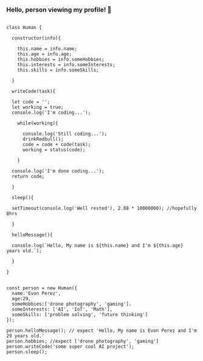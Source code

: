 ### Hello, person viewing my profile! 👋

```

class Human {

  constructor(info){

    this.name = info.name;
    this.age = info.age;
    this.hobbies = info.someHobbies;
    this.interests = info.someInterests;
    this.skills = info.someSkills;

  }

  writeCode(task){ 

  let code = '';
  let working = true;
  console.log('I'm coding...');
  
    while(working){
    
      console.log('Still coding...');
      drinkRedbull();
      code = code + code(task);
      working = status(code);

    }

  console.log('I'm done coding...');
  return code;

  }

  sleep(){ 

  setTimeout(console.log('Well rested'), 2.88 * 10000000); //hopefully 8hrs

  }

  helloMessage(){

  console.log(`Hello, My name is ${this.name} and I'm ${this.age} years old.`);

  }

}


const person = new Human({
  name:'Evon Perez', 
  age:29, 
  someHobbies:['drone photography', 'gaming'].
  someInterests: ['AI', 'IoT', 'Math'],
  someSkills: ['problem solving', 'future thinking']
});

person.helloMessage(); // expect 'Hello, My name is Evon Perez and I'm 29 years old.'
person.hobbies; //expect ['drone photography', 'gaming']
person.writeCode('some super cool AI project');
person.sleep();


```




<!--
**Perez3von/Perez3von** is a ✨ _special_ ✨ repository because its `README.md` (this file) appears on your GitHub profile.

Here are some ideas to get you started:

- 🔭 I’m currently working on ...
- 🌱 I’m currently learning ...
- 👯 I’m looking to collaborate on ...
- 🤔 I’m looking for help with ...
- 💬 Ask me about ...
- 📫 How to reach me: ...
- 😄 Pronouns: ...
- ⚡ Fun fact: ...
-->
